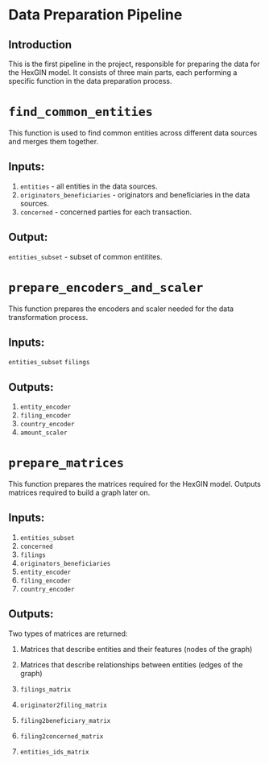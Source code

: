 # Data Preparation Pipeline
## Introduction

This is the first pipeline in the project, responsible for preparing the data for the HexGIN model. It consists of three main parts, each performing a specific function in the data preparation process.

# `find_common_entities`
This function is used to find common entities across different data sources and merges them together.

## Inputs:

1. `entities` - all entities in the data sources.
2. `originators_beneficiaries` - originators and beneficiaries in the data sources.
3. `concerned` - concerned parties for each transaction.

## Output:

`entities_subset` - subset of common entitites.

# `prepare_encoders_and_scaler`

This function prepares the encoders and scaler needed for the data transformation process.

## Inputs:

`entities_subset`
`filings`

## Outputs:

1. `entity_encoder`
2. `filing_encoder`
3. `country_encoder`
4. `amount_scaler`

# `prepare_matrices`

This function prepares the matrices required for the HexGIN model. Outputs matrices required to build a graph later on.

## Inputs:

1. `entities_subset`
1. `concerned`
1. `filings`
1. `originators_beneficiaries`
1. `entity_encoder`
1. `filing_encoder`
1. `country_encoder`

## Outputs:

Two types of matrices are returned:
1. Matrices that describe entities and their features (nodes of the graph)
2. Matrices that describe relationships between entities (edges of the graph)

3. `filings_matrix`
4. `originator2filing_matrix`
5. `filing2beneficiary_matrix`
6. `filing2concerned_matrix`
7. `entities_ids_matrix`